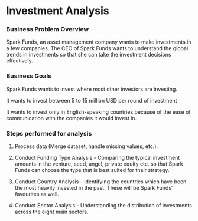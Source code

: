 
# Investment Analysis

### Business Problem Overview
Spark Funds, an asset management company wants to make investments in a few companies. The CEO of Spark Funds wants to understand the global trends in investments so that she can take the investment decisions effectively.

### Business Goals
Spark Funds wants to invest where most other investors are investing.

It wants to invest between 5 to 15 million USD per round of investment

It wants to invest only in English-speaking countries because of the ease of communication with the companies it would invest in.

### Steps performed for analysis
1. Process data (Merge dataset, handle missing values, etc.).

2. Conduct Funding Type Analysis - Comparing the typical investment amounts in the venture, seed, angel, private equity etc. so that Spark Funds can choose the type that is best suited for their strategy.
3. Conduct Country Analysis - Identifying the countries which have been the most heavily invested in the past. These will be Spark Funds’ favourites as well.
4. Conduct Sector Analysis - Understanding the distribution of investments across the eight main sectors.
